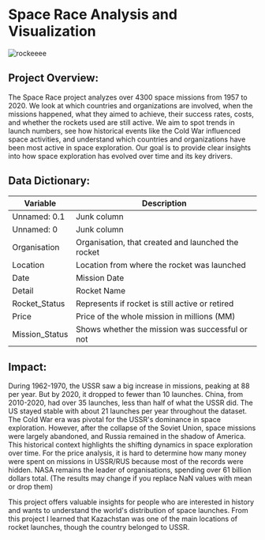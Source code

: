 # Space Race Analysis and Visualization
![rockeeee](https://github.com/ArijusVilk/Space-Race-Analysis/assets/119447450/69a9505b-0823-42a7-93d6-19a2880810c7)
## Project Overview:
The Space Race project analyzes over 4300 space missions from 1957 to 2020. We look at which countries and organizations are involved, when the missions happened, what they aimed to achieve, their success rates, costs, and whether the rockets used are still active. We aim to spot trends in launch numbers, see how historical events like the Cold War influenced space activities, and understand which countries and organizations have been most active in space exploration. Our goal is to provide clear insights into how space exploration has evolved over time and its key drivers.
## Data Dictionary:


| Variable                 | Description                                                 |
|--------------------------|-------------------------------------------------------------|
| Unnamed: 0.1             | Junk column                                                 |
| Unnamed: 0               | Junk column                                                 |
| Organisation             | Organisation, that created and launched the rocket          |
| Location                 | Location from where the rocket was launched                 |
| Date                     | Mission Date                                                |
| Detail                   | Rocket Name                                                 |
| Rocket_Status            | Represents if rocket is still active or retired             |
| Price                    | Price of the whole mission in millions (MM)                 |
| Mission_Status           | Shows whether the mission was successful or not             |


## Impact:
During 1962-1970, the USSR saw a big increase in missions, peaking at 88 per year. But by 2020, it dropped to fewer than 10 launches. China, from 2010-2020, had over 35 launches, less than half of what the USSR did. The US stayed stable with about 21 launches per year throughout the dataset. The Cold War era was pivotal for the USSR's dominance in space exploration. However, after the collapse of the Soviet Union, space missions were largely abandoned, and Russia remained in the shadow of America. This historical context highlights the shifting dynamics in space exploration over time. 
For the price analysis, it is hard to determine how many money were spent on missions in USSR/RUS because most of the records were hidden. NASA remains the leader of organisations, spending over 61 billion dollars total. (The results may change if you replace NaN values with mean or drop them)

This project offers valuable insights for people who are interested in history and wants to understand the world's distribution of space launches.
From this project I learned that Kazachstan was one of the main locations of rocket launches, though the country belonged to USSR.
